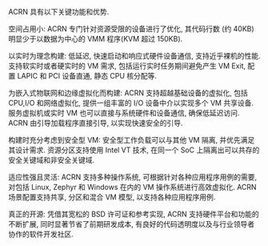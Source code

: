 
ACRN 具有以下关键功能和优势.

空间占用小: ACRN 专门针对资源受限的设备进行了优化, 其代码行数 (约 40KB) 明显少于以数据为中心的 VMM 程序(KVM 超过 150KB)​.

以实时为理念构建: 低延迟, 快速启动和响应式硬件设备通信, 支持近乎裸机的性能. 支持软实时或者硬实时的 VM 需求, 包括运行实时任务期间避免产生 VM Exit, 配置 LAPIC 和 PCI 设备直通, 静态 CPU 核分配等.

为嵌入式物联网和边缘虚拟化而构建: ACRN 支持超越基础设备的虚拟化, 包括 CPU,I/O 和网络虚拟化, 提供一组丰富的 I/O 设备中介以实现多个 VM 共享设备. 服务虚拟机或实时 VM 也可以直接与系统硬件和设备通信, 确保低延迟访问. ACRN 由引导加载程序直接引导, 以实现快速安全的引导.

构建时充分考虑到安全型 VM: 安全型工作负载可以与其他 VM 隔离, 并优先满足其设计需求. 资源分区支持使用 Intel VT 技术, 在同一个 SoC 上隔离出可以共存的安全关键域和非安全关键域.

适应性强且灵活: ACRN 支持多种操作系统, 可根据针对各种应用程序用例的需要, 对包括 Linux, Zephyr 和 Windows 在内的 VM 操作系统进行高效虚拟化. ACRN 场景配置支持共享, 分区和混合 VM 模型, 以支持各种应用程序用例.

真正的开源: 凭借其宽松的 BSD 许可证和参考实现, ACRN 支持硬件平台和功能的不断扩展, 同时显著节省了前期研发成本, 有良好的代码透明度以及与行业领导者协作的软件开发社区.
